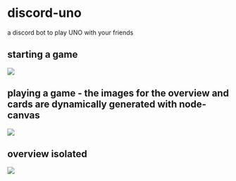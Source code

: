 # discord-uno
a discord bot to play UNO with your friends

starting a game
---
![](https://github.com/blxckOxymoron/blxckOxymoron/blob/main/images/discord-uno/pregame.png)

playing a game - the images for the overview and cards are dynamically generated with node-canvas
---
![](https://github.com/blxckOxymoron/blxckOxymoron/blob/main/images/discord-uno/ingame.png)

overview isolated
---
![](https://github.com/blxckOxymoron/blxckOxymoron/blob/main/images/discord-uno/overview.png)
